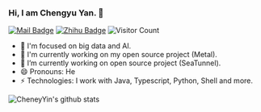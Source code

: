 ### Hi, I am Chengyu Yan. 👋
[![Mail Badge](https://img.shields.io/badge/cheneyyin@hotmail.com-Hotmail-yellow?style=plastic&logo=microsoft-outlook)](mailto:cheneyyin@hotmail.com)
[![Zhihu Badge](https://img.shields.io/badge/CheneyYin-blue?style=social&logo=zhihu)](https://www.zhihu.com/people/cheney-yin-77)
![Visitor Count](https://komarev.com/ghpvc/?username=CheneyYin)
<!-- <img src="https://visitor-badge.laobi.icu/badge?page_id=CheneyYin.readme" style="max-width:100%;"> -->

- 🌱 I'm focused on big data and AI.
- 🔨 I'm currently working on my open source project (Metal).
- 👯 I’m currently working on open source project (SeaTunnel).
- 😄 Pronouns: He
- ⚡ Technologies: I work with Java, Typescript, Python, Shell and more.

![CheneyYin's github stats](https://github-readme-stats.vercel.app/api?username=CheneyYin&count_private=true&hide=stars&show_icons=true&bg_color=30,e96443,904e95&title_color=fff&text_color=fff&include_all_commits=true)

